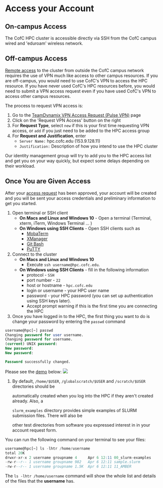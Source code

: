 # Access your Account

## On-campus Access

The CofC HPC cluster is accessible directly via SSH from the CofC campus wired and 'eduroam' wireless network.

## Off-campus Access

[Remote access](http://it.cofc.edu/network/remote) to the cluster from outside the CofC campus network requires the use of VPN much like access to other campus resources. If you are off-campus, you would need to use CofC's VPN to access the HPC resource. If you have never used CofC's HPC resources before, you would need to submit a VPN access request even if you have used CofC's VPN to access other campus resources.

The process to request VPN access is:

1. Go to the [TeamDynamix VPN Access Request \(Pulse VPN\)](https://cofc.teamdynamix.com/TDClient/Requests/ServiceDet?ID=13575) page
2. Click on the 'Request VPN Access' button on the right
3. For **Request Type**, select `new` if this is your first time requesting VPN access, or `add` if you just need to be added to the HPC access group
4. For **Request and Justification**, enter
   * `Server Name:` hpc.cofc.edu \(153.9.128.11\)
   * `Justification:` Description of how you intend to use the HPC cluster

Our identity management group will try to add you to the HPC access list and get you on your way quickly, but expect some delays depending on their workload.

## Once You are Given Access

After your [access request](../request-access.md) has been approved, your account will be created and you will be sent your access credentials and preliminary information to get you started.

1. Open terminal or SSH client
   * **On Macs and Linux and Windows 10** - Open a terminal \(Terminal, xterm, iTerm, Windows Terminal ... \)
   * **On Windows using SSH Clients** - Open SSH clients such as
     * [MobaTerm](https://mobaxterm.mobatek.net)
     * [XManager](https://www.netsarang.com/en/xmanager)
     * [Git Bash](https://git-scm.com/download/win)
     * [PuTTY](http://www.chiark.greenend.org.uk/~sgtatham/putty/)
2. Connect to the cluster
   * **On Macs and Linux and Windows 10**
     * Execute `ssh username@hpc.cofc.edu`.
   * **On Windows using SSH Clients** - fill in the following information
     * protocol - `SSH`
     * port number - `22`
     * host or hostname - `hpc.cofc.edu`
     * login or username - your HPC user name
     * password - your HPC password  \(you can set up authentication using SSH keys later\).
     * Accept prompt warning if this is the first time you are connecting the HPC
3. Once you have logged in to the HPC, the first thing you want to do is change your password by entering the `passwd` command

```sql
username@hpc[~] passwd
Changing password for user username.
Changing password for username.
(current) UNIX password:
New password:
New password:

Password successfully changed.
```
Please see the [demo](https://asciinema.org/a/250343) below:
[![](https://asciinema.org/a/250343.png)](https://asciinema.org/a/250343)

<!--
## Markdown
Full linking of image [![First Login Demo](https://asciinema.org/a/250343.svg%20|%20width=200)\([https://asciinema.org/a/250343](https://asciinema.org/a/250343)\)

[![First Login Demo](https://asciinema.org/a/250343.svg%20=500x500)\([https://asciinema.org/a/250343](https://asciinema.org/a/250343)\)

![](../../.gitbook/assets/250343.png)

With HTML  
[![](../../.gitbook/assets/250343.png)](https://asciinema.org/a/250343)

Straight embedding
No size
[![](https://asciinema.org/a/250343.png)](https://asciinema.org/a/250343)

## HTML
<html>
no size
<a href="https://asciinema.org/a/250343"><img src="https://asciinema.org/a/250343.png"></a>

with size
<a href="https://asciinema.org/a/250343"><img src="https://asciinema.org/a/250343.png" width="800" height="400"></a>
</html>
-->


1. By default, `/home/$USER`, `/globalscratch/$USER` and `/scratch/$USER` directories should be

   automatically created when you log into the HPC if they aren't created already. Also, a

   `slurm_examples` directory provides simple examples of SLURM submission files. There will also be

   other test directories from software you expressed interest in in your account request form.

You can run the following command on your terminal to see your files:

```sql
username@hpc[~] ls -lhtr /home/username
total 20K
drwxr-xr-x 2 username groupname 4     Apr 6 12:11 00_slurm-examples
-rw-r--r-- 1 username groupname 982   Apr 6 12:11 sample.slurm
-rw-r--r-- 1 username groupname 1.5K  Apr 6 12:11 11_AMBER
```

The `ls -lhtr /home/username` command will show the whole list and details of the files that the **username** has.

